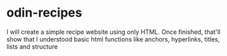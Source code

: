 # odin-recipes
I will create a simple recipe website using only HTML. Once finished, that'll show that I understood basic html functions like anchors, hyperlinks, titles, lists and structure